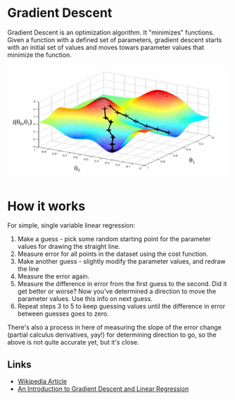 # Gradient Descent

Gradient Descent is an optimization algorithm. It "minimizes" functions. Given a function with a defined set of parameters, gradient descent starts with an initial set of values and moves towars parameter values that minimize the function.

![Gradient Descent](https://raw.githubusercontent.com/sbecker/machine-learning/master/images/gradient-descent.png)

# How it works

For simple, single variable linear regression:

1. Make a guess - pick some random starting point for the parameter values for drawing the straight line.
2. Measure error for all points in the dataset using the cost function.
3. Make another guess - slightly modify the parameter values, and redraw the line
4. Measure the error again.
5. Measure the difference in error from the first guess to the second. Did it get better or worse? Now you've determined a direction to move the parameter values. Use this info on next guess.
6. Repeat steps 3 to 5 to keep guessing values until the difference in error between guesses goes to zero.

There's also a process in here of measuring the slope of the error change (partial calculus derivatives, yay!) for determining direction to go, so the above is not quite accurate yet, but it's close.

## Links

- [Wikipedia Article](https://en.wikipedia.org/wiki/Gradient_descent)
- [An Introduction to Gradient Descent and Linear Regression](https://spin.atomicobject.com/2014/06/24/gradient-descent-linear-regression/)
